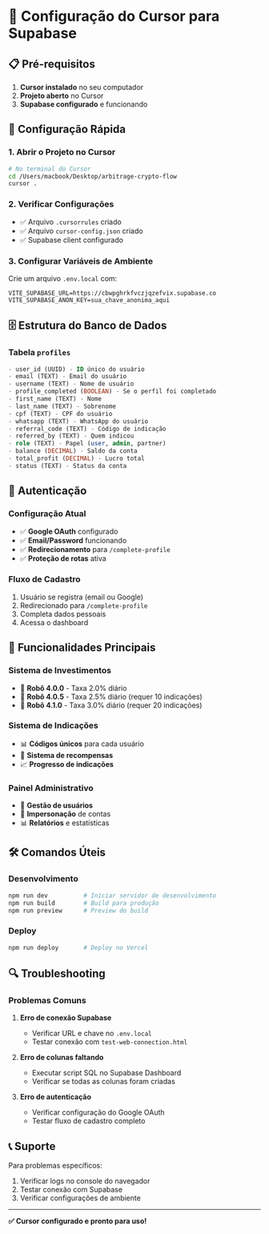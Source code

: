 # 🚀 Configuração do Cursor para Supabase

## 📋 Pré-requisitos

1. **Cursor instalado** no seu computador
2. **Projeto aberto** no Cursor
3. **Supabase configurado** e funcionando

## 🔧 Configuração Rápida

### 1. Abrir o Projeto no Cursor
```bash
# No terminal do Cursor
cd /Users/macbook/Desktop/arbitrage-crypto-flow
cursor .
```

### 2. Verificar Configurações
- ✅ Arquivo `.cursorrules` criado
- ✅ Arquivo `cursor-config.json` criado
- ✅ Supabase client configurado

### 3. Configurar Variáveis de Ambiente
Crie um arquivo `.env.local` com:
```env
VITE_SUPABASE_URL=https://cbwpghrkfvczjqzefvix.supabase.co
VITE_SUPABASE_ANON_KEY=sua_chave_anonima_aqui
```

## 🗄️ Estrutura do Banco de Dados

### Tabela `profiles`
```sql
- user_id (UUID) - ID único do usuário
- email (TEXT) - Email do usuário
- username (TEXT) - Nome de usuário
- profile_completed (BOOLEAN) - Se o perfil foi completado
- first_name (TEXT) - Nome
- last_name (TEXT) - Sobrenome
- cpf (TEXT) - CPF do usuário
- whatsapp (TEXT) - WhatsApp do usuário
- referral_code (TEXT) - Código de indicação
- referred_by (TEXT) - Quem indicou
- role (TEXT) - Papel (user, admin, partner)
- balance (DECIMAL) - Saldo da conta
- total_profit (DECIMAL) - Lucro total
- status (TEXT) - Status da conta
```

## 🔐 Autenticação

### Configuração Atual
- ✅ **Google OAuth** configurado
- ✅ **Email/Password** funcionando
- ✅ **Redirecionamento** para `/complete-profile`
- ✅ **Proteção de rotas** ativa

### Fluxo de Cadastro
1. Usuário se registra (email ou Google)
2. Redirecionado para `/complete-profile`
3. Completa dados pessoais
4. Acessa o dashboard

## 🎯 Funcionalidades Principais

### Sistema de Investimentos
- 🤖 **Robô 4.0.0** - Taxa 2.0% diário
- 🚀 **Robô 4.0.5** - Taxa 2.5% diário (requer 10 indicações)
- 💎 **Robô 4.1.0** - Taxa 3.0% diário (requer 20 indicações)

### Sistema de Indicações
- 📊 **Códigos únicos** para cada usuário
- 🎁 **Sistema de recompensas**
- 📈 **Progresso de indicações**

### Painel Administrativo
- 👥 **Gestão de usuários**
- 🔄 **Impersonação** de contas
- 📊 **Relatórios** e estatísticas

## 🛠️ Comandos Úteis

### Desenvolvimento
```bash
npm run dev          # Iniciar servidor de desenvolvimento
npm run build        # Build para produção
npm run preview      # Preview do build
```

### Deploy
```bash
npm run deploy       # Deploy no Vercel
```

## 🔍 Troubleshooting

### Problemas Comuns

1. **Erro de conexão Supabase**
   - Verificar URL e chave no `.env.local`
   - Testar conexão com `test-web-connection.html`

2. **Erro de colunas faltando**
   - Executar script SQL no Supabase Dashboard
   - Verificar se todas as colunas foram criadas

3. **Erro de autenticação**
   - Verificar configuração do Google OAuth
   - Testar fluxo de cadastro completo

## 📞 Suporte

Para problemas específicos:
1. Verificar logs no console do navegador
2. Testar conexão com Supabase
3. Verificar configurações de ambiente

---

**✅ Cursor configurado e pronto para uso!**
